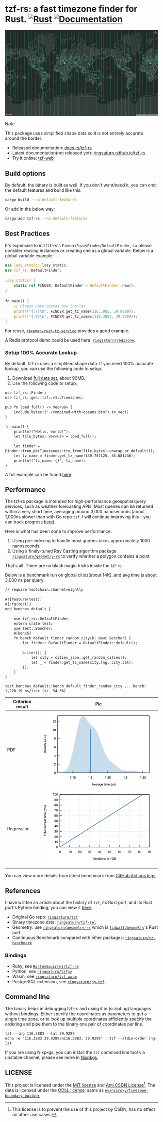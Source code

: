 # tzf-rs: a fast timezone finder for Rust. [![Rust](https://github.com/ringsaturn/tzf-rs/actions/workflows/rust.yml/badge.svg)](https://github.com/ringsaturn/tzf-rs/actions/workflows/rust.yml) [![Documentation](https://docs.rs/tzf-rs/badge.svg)](https://docs.rs/tzf-rs)

![Time zone map of the world](https://github.com/ringsaturn/tzf/blob/gh-pages/docs/tzf-social-media.png?raw=true)

> [!NOTE]
>
> This package uses simplified shape data so it is not entirely accurate around
> the border.

- Released documentation: [docs.rs/tzf-rs](https://docs.rs/tzf-rs)
- Latest documentation(not released yet):
  [ringsaturn.github.io/tzf-rs](https://ringsaturn.github.io/tzf-rs/tzf_rs/)
- Try it online: [tzf-web](https://ringsaturn.github.io/tzf-web/)

## Build options

By default, the binary is built as well. If you don't want/need it, you can omit
the default features and build like this:

```bash
cargo build --no-default-features
```

Or add in the below way:

```bash
cargo add tzf-rs --no-default-features
```

## Best Practices

It's expensive to init tzf-rs's `Finder`/`FuzzyFinder`/`DefaultFinder`, so
please consider reusing instances or creating one as a global variable. Below is
a global variable example:

```rust
use lazy_static::lazy_static;
use tzf_rs::DefaultFinder;

lazy_static! {
    static ref FINDER: DefaultFinder = DefaultFinder::new();
}

fn main() {
    // Please note coords are lng-lat.
    print!("{:?}\n", FINDER.get_tz_name(116.3883, 39.9289));
    print!("{:?}\n", FINDER.get_tz_names(116.3883, 39.9289));
}
```

For reuse,
[`racemap/rust-tz-service`](https://github.com/racemap/rust-tz-service) provides
a good example.

A Redis protocol demo could be used here:
[`ringsaturn/redizone`](https://github.com/ringsaturn/redizone).

### Setup 100% Accurate Lookup

By default, tzf-rs uses a simplified shape data. If you need 100% accurate
lookup, you can use the following code to setup.

1. Download
   [full data set](https://github.com/ringsaturn/tzf-rel/blob/main/combined-with-oceans.bin),
   about 90MB.
2. Use the following code to setup.

```rust,ignore
use tzf_rs::Finder;
use tzf_rs::gen::tzf::v1::Timezones;

pub fn load_full() -> Vec<u8> {
    include_bytes!("./combined-with-oceans.bin").to_vec()
}

fn main() {
    println!("Hello, world!");
    let file_bytes: Vec<u8> = load_full();
    
    let finder = Finder::from_pb(Timezones::try_from(file_bytes).unwrap_or_default());
    let tz_name = finder.get_tz_name(139.767125, 35.681236);
    println!("tz_name: {}", tz_name);
}
```

A full example can be found
[here](https://github.com/ringsaturn/tzf-rs/pull/170).

## Performance

The tzf-rs package is intended for high-performance geospatial query services,
such as weather forecasting APIs. Most queries can be returned within a very
short time, averaging around 3,000 nanoseconds (about 1,000ns slower than with
Go repo `tzf`. I will continue improving this - you can track progress
[here](https://github.com/ringsaturn/geometry-rs/issues/3)).

Here is what has been done to improve performance:

1. Using pre-indexing to handle most queries takes approximately 1000
   nanoseconds.
2. Using a finely-tuned Ray Casting algorithm package
   [`ringsaturn/geometry-rs`](https://github.com/ringsaturn/geometry-rs) to
   verify whether a polygon contains a point.

That's all. There are no black magic tricks inside the tzf-rs.

Below is a benchmark run on global cities(about 14K), and avg time is about
3,000 ns per query:

```rust,ignore
// require toolchain.channel=nightly

#![feature(test)]
#[cfg(test)]
mod benches_default {

    use tzf_rs::DefaultFinder;
    extern crate test;
    use test::Bencher;
    #[bench]
    fn bench_default_finder_random_city(b: &mut Bencher) {
        let finder: DefaultFinder = DefaultFinder::default();

        b.iter(|| {
            let city = cities_json::get_random_cities();
            let _ = finder.get_tz_name(city.lng, city.lat);
        });
    }
}
```

```console
test benches_default::bench_default_finder_random_city ... bench:       1,220.19 ns/iter (+/- 54.36)
```

| Criterion result | Pic                                                                                        |
| ---------------- | ------------------------------------------------------------------------------------------ |
| PDF              | ![](https://raw.githubusercontent.com/ringsaturn/tzf-rs/main/assets/pdf_small.webp)        |
| Regression       | ![](https://raw.githubusercontent.com/ringsaturn/tzf-rs/main/assets/regression_small.webp) |

You can view more details from latest benchmark from
[GitHub Actions logs](https://github.com/ringsaturn/tzf-rs/actions/workflows/rust.yml).

## References

I have written an article about the history of `tzf`, its Rust port, and its
Rust port's Python binding; you can view it
[here](https://blog.ringsaturn.me/en/posts/2023-01-31-history-of-tzf/).

- Original Go repo: [`ringsaturn/tzf`](https://github.com/ringsaturn/tzf)
- Binary timezone data:
  [`ringsaturn/tzf-rel`](https://github.com/ringsaturn/tzf-rel)
- Geometry: use
  [`ringsaturn/geometry-rs`](https://github.com/ringsaturn/geometry-rs) which is
  [`tidwall/geometry`](https://github.com/tidwall/geometry)'s Rust port.
- Continuous Benchmark compared with other packages:
  [`ringsaturn/tz-benchmark`](https://github.com/ringsaturn/tz-benchmark)

### Bindings

- Ruby, see [`HarlemSquirrel/tzf-rb`](https://github.com/HarlemSquirrel/tzf-rb)
- Python, see [`ringsaturn/tzfpy`](https://github.com/ringsaturn/tzfpy)
- Wasm, see [`ringsaturn/tzf-wasm`](https://github.com/ringsaturn/tzf-wasm)
- PostgreSQL extension, see
  [`ringsaturn/pg-tzf`](https://github.com/ringsaturn/pg-tzf)

## Command line

The binary helps in debugging tzf-rs and using it in (scripting) languages
without bindings. Either specify the coordinates as parameters to get a single
time zone, or to look up multiple coordinates efficiently specify the ordering
and pipe them to the binary one pair of coordinates per line.

```shell
tzf --lng 116.3883 --lat 39.9289
echo -e "116.3883 39.9289\n116.3883, 39.9289" | tzf --stdin-order lng-lat
```

If you are using Nixpkgs, you can install the `tzf` command line tool via
unstable channel, please see more in
[Nixpkgs](https://search.nixos.org/packages?channel=unstable&type=packages&query=tzf-rs).

## LICENSE

This project is licensed under the [MIT license](./LICENSE) and
[Anti CSDN License](./LICENSE_ANTI_CSDN.md)[^anti_csdn]. The data is licensed
under the
[ODbL license](https://github.com/ringsaturn/tzf-rel/blob/main/LICENSE), same as
[`evansiroky/timezone-boundary-builder`](https://github.com/evansiroky/timezone-boundary-builder)

[^anti_csdn]: This license is to prevent the use of this project by CSDN, has no
    effect on other use cases.
